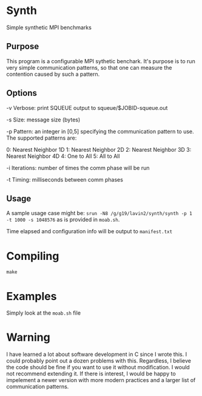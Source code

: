 # Synth 
Simple synthetic MPI benchmarks

## Purpose
This program is a configurable MPI sythetic benchark. It's purpose is to run very simple communication patterns, so that one can measure the contention caused by such a pattern. 

## Options

-v Verbose: print SQUEUE output to squeue/$JOBID-squeue.out

-s Size: message size (bytes)

-p Pattern: an integer in [0,5] specifying the communication pattern to use. The supported patterns are:

   0: Nearest Neighbor 1D
   1: Nearest Neighbor 2D 
   2: Nearest Neighbor 3D
   3: Nearest Neighbor 4D
   4: One to All
   5: All to All

-i Iterations: number of times the comm phase will be run

-t Timing: milliseconds between comm phases

## Usage

A sample usage case might be: `srun -N8 /g/g19/lavin2/synth/synth -p 1 -t 1000 -s 1048576` as is provided in `moab.sh`.

Time elapsed and configuration info will be output to `manifest.txt`

# Compiling

`make` 

# Examples 

Simply look at the `moab.sh` file

# Warning
 
I have learned a lot about software development in C since I wrote this. I could probably point out a dozen problems with this. Regardless, I believe the code should be fine if you want to use it without modification. I would not recommend extending it. If there is interest, I would be happy to impelement a newer version with more modern practices and a larger list of communication patterns. 
